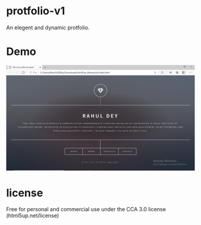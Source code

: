# protfolio-v1
An elegent and dynamic protfolio.

# Demo
<img src="port.png">

# license
Free for personal and commercial use under the CCA 3.0 license (html5up.net/license)
